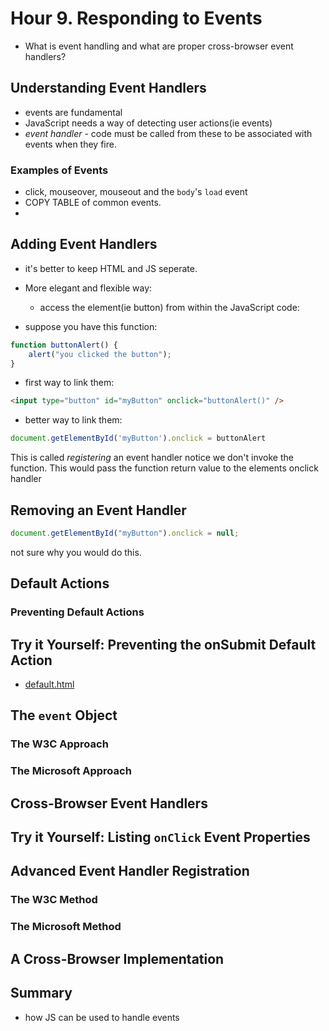 # Hour 9. Responding to Events

- What is event handling and what are proper cross-browser event handlers?

## Understanding Event Handlers

- events are fundamental
- JavaScript needs a way of detecting user actions(ie events)
- *event handler* - code must be called from these to be associated with events when they fire.



### Examples of Events

- click, mouseover, mouseout and the `body`'s `load` event
- COPY TABLE of common events.
- 

## Adding Event Handlers

- it's better to keep HTML and JS seperate.
- More elegant and flexible way:
  - access the element(ie button) from within the JavaScript code:

- suppose you have this function:

~~~javascript
function buttonAlert() {
    alert("you clicked the button");
}
~~~

- first way to link them:
~~~html
<input type="button" id="myButton" onclick="buttonAlert()" />
~~~
- better way to link them:
~~~javascript
document.getElementById('myButton').onclick = buttonAlert
~~~
This is called *registering* an event handler notice we don't invoke the function. This would pass the function return value to the elements onclick handler

## Removing an Event Handler

~~~javascript
document.getElementById("myButton").onclick = null;
~~~

not sure why you would do this.

## Default Actions

### Preventing Default Actions

## Try it Yourself: Preventing the onSubmit Default Action

- [default.html](default.html)


## The `event` Object

### The W3C Approach

### The Microsoft Approach

## Cross-Browser Event Handlers

## Try it Yourself: Listing `onClick` Event Properties

## Advanced Event Handler Registration

### The W3C Method

### The Microsoft Method

## A Cross-Browser Implementation

## Summary

- how JS can be used to handle events
